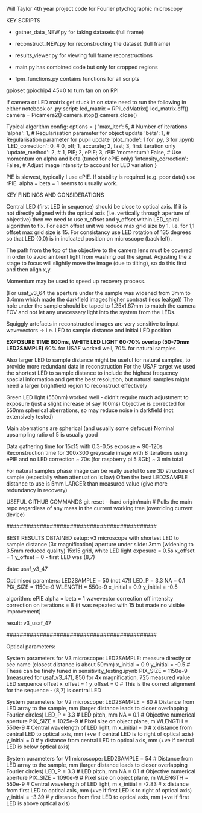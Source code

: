 Will Taylor 4th year project code for Fourier ptychographic microscopy 

KEY SCRIPTS
* gather_data_NEW.py for taking datasets (full frame)
* reconstruct_NEW.py for reconstructing the dataset (full frame)
* results_viewer.py for viewing full frame reconstructions

* main.py has combined code but only for cropped regions
* fpm_functions.py contains functions for all scripts

gpioset gpiochip4 45=0 to turn fan on on RPi

If camera or LED matrix get stuck in on state need to run the following in either notebook or .py script:
led_matrix = RPiLedMatrix()
led_matrix.off()
camera = Picamera2()
camera.stop()
camera.close()

Typical algorithm config:
options = {
    'max_iter': 5, # Number of iterations
    'alpha': 1, # Regularisation parameter for object update
    'beta': 1, # Regularisation parameter for pupil update
    'plot_mode': 1 for .py, 3 for .ipynb
    'LED_correction': 0, # 0, off; 1, accurate; 2, fast; 3, first iteration only
    'update_method': 2, # 1, PIE; 2, ePIE; 3, rPIE
    'momentum': False, # Use momentum on alpha and beta (tuned for ePIE only)
    'intensity_correction': False, # Adjust image intensity to account for LED variation
}

PIE is slowest, typically I use ePIE. If stability is required (e.g. poor data) use rPIE.
alpha = beta = 1 seems to usually work.


KEY FINDINGS AND CONSIDERATIONS

Central LED (first LED in sequence) should be close to optical axis. If it is not directly aligned with
the optical axis (i.e. vertically through aperture of objective) then we need to use x_offset and y_offset
within LED_spiral algorithm to fix. For each offset unit we reduce max grid size by 1. I.e. for 1,1 offset max grid size is 15.
For consistancy use LED rotation of 135 degrees so that LED (0,0) is in indicated position on microscope (back left).

The path from the top of the objective to the camera lens must be covered in order to avoid ambient light from washing out the signal. 
Adjusting the z stage to focus will slightly move the image (due to tilting), so do this first and then align x,y. 

Momentum may be used to speed up recovery process.

(For usaf_v3_64 the aperture under the sample was widened from 3mm to 3.4mm which made the darkfield images higher contrast (less leakge))
The hole under the sample should be taped to 1.25x1.67mm to match the camera FOV and not let any unecessary light into the system from the 
LEDs.

Squiggly artefacts in reconstructed images are very sensitive to input wavevectors -> i.e. LED to sample distance and initial LED position

**EXPOSURE TIME 600ms, WHITE LED LIGHT**
**60-70% overlap (50-70mm LED2SAMPLE)** 60% for USAF worked well, 70% for natural samples

Also larger LED to sample distance might be useful for natural samples, to provide more redundant data in reconstruction
For the USAF target we used the shortest LED to sample distance to include the highest frequency spacial information and get the best resolution, but natural samples might need a larger brightfield region to reconstruct effectively

Green LED light (550nm) worked well - didn't require much adjustment to exposure (just a slight increase of say 100ms)
Objective is corrected for 550nm spherical aberrations, so may reduce noise in darkfield (not extensively tested)

Main aberrations are spherical (and usually some defocus)
Nominal upsampling ratio of 5 is usually good

Data gathering time for 15x15 with 0.3-0.5s exposue ~ 90-120s
Reconstruction time for 300x300 greyscale image with 8 iterations using ePIE and no LED correction ~ 70s (for raspberry pi 5 8Gb)
~ 3 min total

For natural samples phase image can be really useful to see 3D structure of sample (especially when attenuation is low)
Often the best LED2SAMPLE distance to use is 5mm LARGER than measured value (give more redundancy in recovery)

USEFUL GITHUB COMMANDS
git reset --hard origin/main    # Pulls the main repo regardless of any mess in the current working tree (overriding current device)

#############################################

BEST RESULTS OBTAINED
setup: 
v3 microscope with shortest LED to sample distance (3x magnification)
aperture under slide: 3mm (widening to 3.5mm reduced quality)
15x15 grid, white LED light
exposure = 0.5s
x_offset = 1 
y_offset = 0 - first LED was (8,7)

data: usaf_v3_47 

Optimised paramters:
LED2SAMPLE = 50 (not 47!)
LED_P = 3.3
NA = 0.1
PIX_SIZE = 1150e-9
WLENGTH = 550e-9
x_initial = 0.9
y_initial = -0.5

algorithm:
ePIE
alpha = beta = 1
wavevector correction off
intensity correction on
iterations = 8 (it was repeated with 15 but made no visible improvement)

result: v3_usaf_47

#############################################

Optical parameters:

System parameters for V3 microscope:
LED2SAMPLE: measure directly or see name (closest distance is about 50mm)
x_initial = 0.9
y_initial = -0.5 # These can be finely tuned in sensitivity_testing.ipynb
PIX_SIZE = 1150e-9 (measured for usaf_v3_47), 850 for 4x magnification, 725 measured value
LED sequence offset
x_offset = 1
y_offset = 0 # This is the correct alignment for the sequence - (8,7) is central LED

System parameters for V2 microscope:
LED2SAMPLE = 80 # Distance from LED array to the sample, mm (larger distance leads to closer overlapping Fourier circles)
LED_P = 3.3 # LED pitch, mm
NA = 0.1 # Objective numerical aperture
PIX_SIZE = 1025e-9 # Pixel size on object plane, m
WLENGTH = 550e-9 # Central wavelength of LED light, m
x_initial = 0 # x distance from central LED to optical axis, mm (+ve if central LED is to right of optical axis)
y_initial = 0 # y distance from central LED to optical axis, mm (+ve if central LED is below optical axis)

System parameters for V1 microscope:
LED2SAMPLE = 54 # Distance from LED array to the sample, mm (larger distance leads to closer overlapping Fourier circles)
LED_P = 3.3 # LED pitch, mm
NA = 0.1 # Objective numerical aperture
PIX_SIZE = 1090e-9 # Pixel size on object plane, m
WLENGTH = 550e-9 # Central wavelength of LED light, m
x_initial = -2.83 # x distance from first LED to optical axis, mm (+ve if first LED is to right of optical axis)
y_initial = -3.39 # y distance from first LED to optical axis, mm (+ve if first LED is above optical axis)

